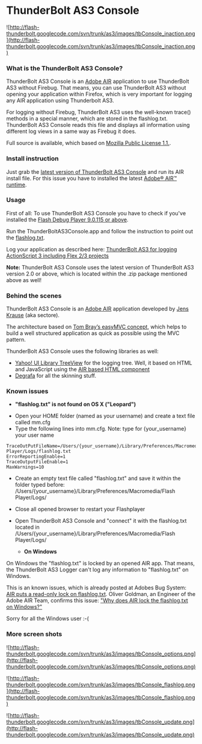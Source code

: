 # ThunderBolt AS3 Console #

![http://flash-thunderbolt.googlecode.com/svn/trunk/as3/images/tbConsole_inaction.png](http://flash-thunderbolt.googlecode.com/svn/trunk/as3/images/tbConsole_inaction.png)

### What is the ThunderBolt AS3 Console? ###

ThunderBolt AS3 Console is an [Adobe AIR](http://www.adobe.com/products/air/) application to use ThunderBolt AS3 without Firebug. That means, you can use ThunderBolt AS3 without opening your application within Firefox, which is very important for logging any AIR application using Thunderbolt AS3.

For logging without Firebug, ThunderBolt AS3 uses the well-known trace() methods in a special manner, which are stored in the flashlog.txt. ThunderBolt AS3 Console reads this file and displays all information using different log views in a same way as Firebug it does.

Full source is available, which based on [Mozilla Public License 1.1.](http://www.mozilla.org/MPL/MPL-1.1.html).



### Install instruction ###

Just grab the [latest version of ThunderBolt AS3 Console](http://code.google.com/p/flash-thunderbolt/downloads/list) and run its AIR install file. For this issue you have to installed the latest [Adobe® AIR™ runtime](http://www.adobe.com/products/air/).


### Usage ###
First of all: To use ThunderBolt AS3 Console you have to check if you've installed the [Flash Debug Player 9.0.115 or above](http://www.adobe.com/support/flashplayer/downloads.html).

Run the ThunderBoltAS3Console.app and follow the instruction to point out the [flashlog.txt](http://livedocs.adobe.com/flex/3/html/logging_04.html).

Log your application  as described here: [ThunderBolt AS3 for logging ActionScript 3 including Flex 2/3 projects](http://code.google.com/p/flash-thunderbolt/wiki/ThunderBoltAS3)

**Note:** ThunderBolt AS3 Console uses the latest version of ThunderBolt AS3 version 2.0 or above, which is located within the .zip package mentioned above as well!

### Behind the scenes ###
ThunderBolt AS3 Console is an [Adobe AIR](http://www.adobe.com/products/air/) application developed by [Jens Krause](http://www.websector.de/blog/) (aka sectore).


The architecture based on [Tom Bray’s easyMVC concept](http://www.tombray.com/category/easymvc/), which helps to build a well structured application as quick as possible using the MVC pattern.

ThunderBolt AS3 Console uses the following libraries as well:
  * [Yahoo! UI Library TreeView](http://developer.yahoo.com/yui/treeview/) for the logging tree. Well, it based on HTML and JavaScript using the [AIR based HTML component](http://livedocs.adobe.com/flex/3/langref/mx/controls/HTML.html)
  * [Degrafa](http://www.degrafa.com/) for all the skinning stuff.


### Known issues ###

  * **"flashlog.txt" is not found on OS X ("Leopard")**

- Open your HOME folder (named as your username) and create a text file called mm.cfg
- Type the following lines into mm.cfg.
Note: type for {your\_username} your user name

```
TraceOutPutFileName=/Users/{your_username}/Library/Preferences/Macromedia/Flash Player/Logs/flashlog.txt
ErrorReportingEnable=1
TraceOutputFileEnable=1
MaxWarnings=10
```

- Create an empty text file called "flashlog.txt" and save it within the folder typed before: /Users/{your\_username}/Library/Preferences/Macromedia/Flash Player/Logs/

- Close all opened browser to restart your Flashplayer
- Open ThunderBolt AS3 Console and "connect" it with the flashlog.txt located in /Users/{your\_username}/Library/Preferences/Macromedia/Flash Player/Logs/

  * **On Windows**

On Windows the "flashlog.txt" is locked by an opened AIR app. That means, the ThunderBolt AS3 Logger can't log any information to "flashlog.txt" on Windows.

This is an known issues, which is already posted at Adobes Bug System: [AIR puts a read-only lock on flashlog.txt](http://bugs.adobe.com/jira/browse/SDK-14536). Oliver Goldman, an Engineer of the Adobe AIR Team, confirms this issue: ["Why does AIR lock the flashlog.txt on Windows?"](http://www.adobe.com/cfusion/webforums/forum/messageview.cfm?catid=697&threadid=1368880)

Sorry for all the Windows user :-(

### More screen shots ###

![http://flash-thunderbolt.googlecode.com/svn/trunk/as3/images/tbConsole_options.png](http://flash-thunderbolt.googlecode.com/svn/trunk/as3/images/tbConsole_options.png)

![http://flash-thunderbolt.googlecode.com/svn/trunk/as3/images/tbConsole_flashlog.png](http://flash-thunderbolt.googlecode.com/svn/trunk/as3/images/tbConsole_flashlog.png)

![http://flash-thunderbolt.googlecode.com/svn/trunk/as3/images/tbConsole_update.png](http://flash-thunderbolt.googlecode.com/svn/trunk/as3/images/tbConsole_update.png)